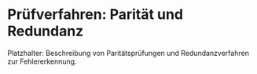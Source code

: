 # Prüfverfahren: Parität und Redundanz

Platzhalter: Beschreibung von Paritätsprüfungen und Redundanzverfahren zur Fehlererkennung.
